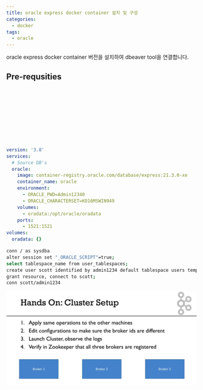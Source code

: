 ```yaml
---
title: oracle express docker container 설치 및 구성 
categories:
  - docker 
tags:
  - oracle
---
```


oracle express docker container 버전을 설치하여 dbeaver tool을 연결합니다.

##  Pre-requsities

<figure style="width: 100%" class="align-center">
  <img src="{{ site.url }}{{ site.baseurl }}/assets/images/docker/create-connect-for-oracle.png" alt="">
  <figcaption></figcaption>
</figure> 

<figure style="width: 100%" class="align-center">
  <img src="{{ site.url }}{{ site.baseurl }}/assets/images/docker/select-oracle.png" alt="">
  <figcaption></figcaption>
</figure> 

<figure style="width: 100%" class="align-center">
  <img src="{{ site.url }}{{ site.baseurl }}/assets/images/docker/set-oracle-info.png" alt="">
  <figcaption></figcaption>
</figure> 

<figure style="width: 100%" class="align-center">
  <img src="{{ site.url }}{{ site.baseurl }}/assets/images/docker/download-oracle-driver.png" alt="">
  <figcaption></figcaption>
</figure> 

<figure style="width: 100%" class="align-center">
  <img src="{{ site.url }}{{ site.baseurl }}/assets/docker/images/startiing-oracle.png" alt="">
  <figcaption></figcaption>
</figure> 

```yaml
version: '3.8'
services:
  # Source DB's
  oracle:
    image: container-registry.oracle.com/database/express:21.3.0-xe
    container_name: oracle
    environment:
      - ORACLE_PWD=Admin12340
      - ORACLE_CHARACTERSET=KO16MSWIN949
    volumes:
      - oradata:/opt/oracle/oradata
    ports:
      - 1521:1521
volumes:
  oradata: {}
```


```bash
conn / as sysdba
alter session set "_ORACLE_SCRIPT"=true;
select tablespace_name from user_tablespaces;
create user scott identified by admin1234 default tablespace users temporary tablespace temp;
grant resource, connect to scott;
conn scott/admin1234
```

![alt text](image.png)